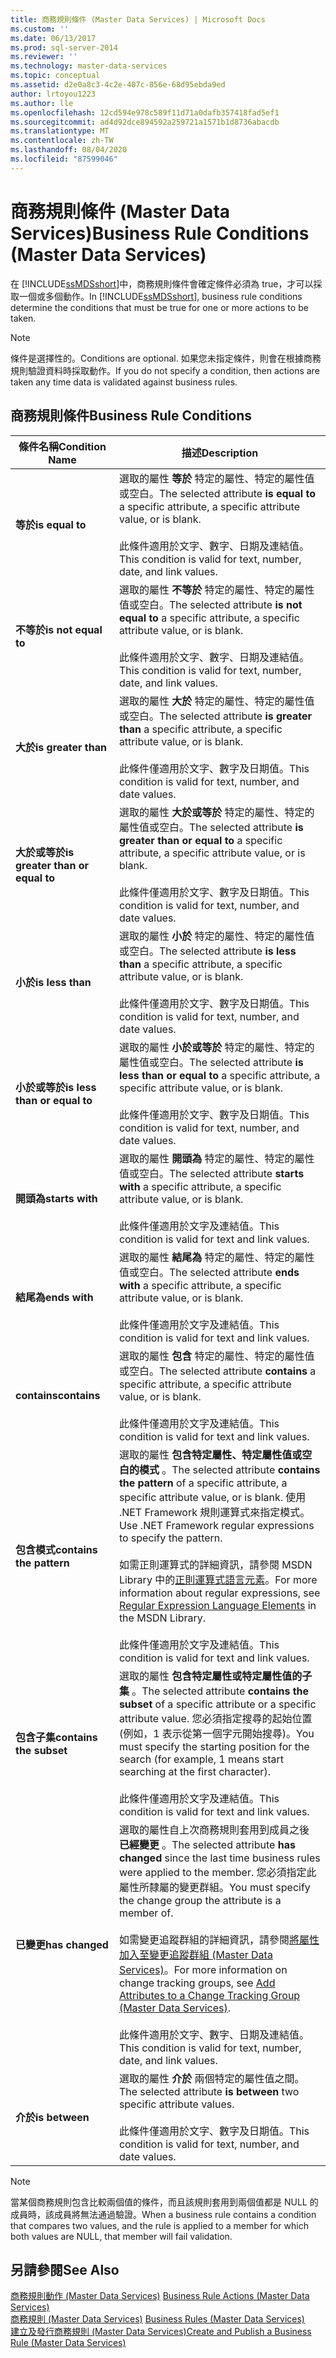 ```yaml
---
title: 商務規則條件 (Master Data Services) | Microsoft Docs
ms.custom: ''
ms.date: 06/13/2017
ms.prod: sql-server-2014
ms.reviewer: ''
ms.technology: master-data-services
ms.topic: conceptual
ms.assetid: d2e0a8c3-4c2e-407c-856e-68d95ebda9ed
author: lrtoyou1223
ms.author: lle
ms.openlocfilehash: 12cd594e978c589f11d71a0dafb357418fad5ef1
ms.sourcegitcommit: ad4d92dce894592a259721a1571b1d8736abacdb
ms.translationtype: MT
ms.contentlocale: zh-TW
ms.lasthandoff: 08/04/2020
ms.locfileid: "87599046"
---
```

# <a name="business-rule-conditions-master-data-services"></a><span data-ttu-id="d8829-102">商務規則條件 (Master Data Services)</span><span class="sxs-lookup"><span data-stu-id="d8829-102">Business Rule Conditions (Master Data Services)</span></span>
  <span data-ttu-id="d8829-103">在 [!INCLUDE[ssMDSshort](../includes/ssmdsshort-md.md)]中，商務規則條件會確定條件必須為 true，才可以採取一個或多個動作。</span><span class="sxs-lookup"><span data-stu-id="d8829-103">In [!INCLUDE[ssMDSshort](../includes/ssmdsshort-md.md)], business rule conditions determine the conditions that must be true for one or more actions to be taken.</span></span>  
  
> [!NOTE]  
>  <span data-ttu-id="d8829-104">條件是選擇性的。</span><span class="sxs-lookup"><span data-stu-id="d8829-104">Conditions are optional.</span></span> <span data-ttu-id="d8829-105">如果您未指定條件，則會在根據商務規則驗證資料時採取動作。</span><span class="sxs-lookup"><span data-stu-id="d8829-105">If you do not specify a condition, then actions are taken any time data is validated against business rules.</span></span>  
  
## <a name="business-rule-conditions"></a><span data-ttu-id="d8829-106">商務規則條件</span><span class="sxs-lookup"><span data-stu-id="d8829-106">Business Rule Conditions</span></span>  
  
|<span data-ttu-id="d8829-107">條件名稱</span><span class="sxs-lookup"><span data-stu-id="d8829-107">Condition Name</span></span>|<span data-ttu-id="d8829-108">描述</span><span class="sxs-lookup"><span data-stu-id="d8829-108">Description</span></span>|  
|--------------------|-----------------|  
|<span data-ttu-id="d8829-109">**等於**</span><span class="sxs-lookup"><span data-stu-id="d8829-109">**is equal to**</span></span>|<span data-ttu-id="d8829-110">選取的屬性 **等於** 特定的屬性、特定的屬性值或空白。</span><span class="sxs-lookup"><span data-stu-id="d8829-110">The selected attribute **is equal to** a specific attribute, a specific attribute value, or is blank.</span></span><br /><br /> <span data-ttu-id="d8829-111">此條件適用於文字、數字、日期及連結值。</span><span class="sxs-lookup"><span data-stu-id="d8829-111">This condition is valid for text, number, date, and link values.</span></span>|  
|<span data-ttu-id="d8829-112">**不等於**</span><span class="sxs-lookup"><span data-stu-id="d8829-112">**is not equal to**</span></span>|<span data-ttu-id="d8829-113">選取的屬性 **不等於** 特定的屬性、特定的屬性值或空白。</span><span class="sxs-lookup"><span data-stu-id="d8829-113">The selected attribute **is not equal to** a specific attribute, a specific attribute value, or is blank.</span></span><br /><br /> <span data-ttu-id="d8829-114">此條件適用於文字、數字、日期及連結值。</span><span class="sxs-lookup"><span data-stu-id="d8829-114">This condition is valid for text, number, date, and link values.</span></span>|  
|<span data-ttu-id="d8829-115">**大於**</span><span class="sxs-lookup"><span data-stu-id="d8829-115">**is greater than**</span></span>|<span data-ttu-id="d8829-116">選取的屬性 **大於** 特定的屬性、特定的屬性值或空白。</span><span class="sxs-lookup"><span data-stu-id="d8829-116">The selected attribute **is greater than** a specific attribute, a specific attribute value, or is blank.</span></span><br /><br /> <span data-ttu-id="d8829-117">此條件僅適用於文字、數字及日期值。</span><span class="sxs-lookup"><span data-stu-id="d8829-117">This condition is valid for text, number, and date values.</span></span>|  
|<span data-ttu-id="d8829-118">**大於或等於**</span><span class="sxs-lookup"><span data-stu-id="d8829-118">**is greater than or equal to**</span></span>|<span data-ttu-id="d8829-119">選取的屬性 **大於或等於** 特定的屬性、特定的屬性值或空白。</span><span class="sxs-lookup"><span data-stu-id="d8829-119">The selected attribute **is greater than or equal to** a specific attribute, a specific attribute value, or is blank.</span></span><br /><br /> <span data-ttu-id="d8829-120">此條件僅適用於文字、數字及日期值。</span><span class="sxs-lookup"><span data-stu-id="d8829-120">This condition is valid for text, number, and date values.</span></span>|  
|<span data-ttu-id="d8829-121">**小於**</span><span class="sxs-lookup"><span data-stu-id="d8829-121">**is less than**</span></span>|<span data-ttu-id="d8829-122">選取的屬性 **小於** 特定的屬性、特定的屬性值或空白。</span><span class="sxs-lookup"><span data-stu-id="d8829-122">The selected attribute **is less than** a specific attribute, a specific attribute value, or is blank.</span></span><br /><br /> <span data-ttu-id="d8829-123">此條件僅適用於文字、數字及日期值。</span><span class="sxs-lookup"><span data-stu-id="d8829-123">This condition is valid for text, number, and date values.</span></span>|  
|<span data-ttu-id="d8829-124">**小於或等於**</span><span class="sxs-lookup"><span data-stu-id="d8829-124">**is less than or equal to**</span></span>|<span data-ttu-id="d8829-125">選取的屬性 **小於或等於** 特定的屬性、特定的屬性值或空白。</span><span class="sxs-lookup"><span data-stu-id="d8829-125">The selected attribute **is less than or equal to** a specific attribute, a specific attribute value, or is blank.</span></span><br /><br /> <span data-ttu-id="d8829-126">此條件僅適用於文字、數字及日期值。</span><span class="sxs-lookup"><span data-stu-id="d8829-126">This condition is valid for text, number, and date values.</span></span>|  
|<span data-ttu-id="d8829-127">**開頭為**</span><span class="sxs-lookup"><span data-stu-id="d8829-127">**starts with**</span></span>|<span data-ttu-id="d8829-128">選取的屬性 **開頭為** 特定的屬性、特定的屬性值或空白。</span><span class="sxs-lookup"><span data-stu-id="d8829-128">The selected attribute **starts with** a specific attribute, a specific attribute value, or is blank.</span></span><br /><br /> <span data-ttu-id="d8829-129">此條件僅適用於文字及連結值。</span><span class="sxs-lookup"><span data-stu-id="d8829-129">This condition is valid for text and link values.</span></span>|  
|<span data-ttu-id="d8829-130">**結尾為**</span><span class="sxs-lookup"><span data-stu-id="d8829-130">**ends with**</span></span>|<span data-ttu-id="d8829-131">選取的屬性 **結尾為** 特定的屬性、特定的屬性值或空白。</span><span class="sxs-lookup"><span data-stu-id="d8829-131">The selected attribute **ends with** a specific attribute, a specific attribute value, or is blank.</span></span><br /><br /> <span data-ttu-id="d8829-132">此條件僅適用於文字及連結值。</span><span class="sxs-lookup"><span data-stu-id="d8829-132">This condition is valid for text and link values.</span></span>|  
|<span data-ttu-id="d8829-133">**contains**</span><span class="sxs-lookup"><span data-stu-id="d8829-133">**contains**</span></span>|<span data-ttu-id="d8829-134">選取的屬性 **包含** 特定的屬性、特定的屬性值或空白。</span><span class="sxs-lookup"><span data-stu-id="d8829-134">The selected attribute **contains** a specific attribute, a specific attribute value, or is blank.</span></span><br /><br /> <span data-ttu-id="d8829-135">此條件僅適用於文字及連結值。</span><span class="sxs-lookup"><span data-stu-id="d8829-135">This condition is valid for text and link values.</span></span>|  
|<span data-ttu-id="d8829-136">**包含模式**</span><span class="sxs-lookup"><span data-stu-id="d8829-136">**contains the pattern**</span></span>|<span data-ttu-id="d8829-137">選取的屬性 **包含特定屬性、特定屬性值或空白的模式** 。</span><span class="sxs-lookup"><span data-stu-id="d8829-137">The selected attribute **contains the pattern** of a specific attribute, a specific attribute value, or is blank.</span></span> <span data-ttu-id="d8829-138">使用 .NET Framework 規則運算式來指定模式。</span><span class="sxs-lookup"><span data-stu-id="d8829-138">Use .NET Framework regular expressions to specify the pattern.</span></span><br /><br /> <span data-ttu-id="d8829-139">如需正則運算式的詳細資訊，請參閱 MSDN Library 中的[正則運算式語言元素](https://go.microsoft.com/fwlink/?LinkId=164401)。</span><span class="sxs-lookup"><span data-stu-id="d8829-139">For more information about regular expressions, see [Regular Expression Language Elements](https://go.microsoft.com/fwlink/?LinkId=164401) in the MSDN Library.</span></span><br /><br /> <span data-ttu-id="d8829-140">此條件僅適用於文字及連結值。</span><span class="sxs-lookup"><span data-stu-id="d8829-140">This condition is valid for text and link values.</span></span>|  
|<span data-ttu-id="d8829-141">**包含子集**</span><span class="sxs-lookup"><span data-stu-id="d8829-141">**contains the subset**</span></span>|<span data-ttu-id="d8829-142">選取的屬性 **包含特定屬性或特定屬性值的子集** 。</span><span class="sxs-lookup"><span data-stu-id="d8829-142">The selected attribute **contains the subset** of a specific attribute or a specific attribute value.</span></span> <span data-ttu-id="d8829-143">您必須指定搜尋的起始位置 (例如，1 表示從第一個字元開始搜尋)。</span><span class="sxs-lookup"><span data-stu-id="d8829-143">You must specify the starting position for the search (for example, 1 means start searching at the first character).</span></span><br /><br /> <span data-ttu-id="d8829-144">此條件僅適用於文字及連結值。</span><span class="sxs-lookup"><span data-stu-id="d8829-144">This condition is valid for text and link values.</span></span>|  
|<span data-ttu-id="d8829-145">**已變更**</span><span class="sxs-lookup"><span data-stu-id="d8829-145">**has changed**</span></span>|<span data-ttu-id="d8829-146">選取的屬性自上次商務規則套用到成員之後 **已經變更** 。</span><span class="sxs-lookup"><span data-stu-id="d8829-146">The selected attribute **has changed** since the last time business rules were applied to the member.</span></span> <span data-ttu-id="d8829-147">您必須指定此屬性所隸屬的變更群組。</span><span class="sxs-lookup"><span data-stu-id="d8829-147">You must specify the change group the attribute is a member of.</span></span><br /><br /> <span data-ttu-id="d8829-148">如需變更追蹤群組的詳細資訊，請參閱[將屬性加入至變更追蹤群組 &#40;Master Data Services&#41;](add-attributes-to-a-change-tracking-group-master-data-services.md)。</span><span class="sxs-lookup"><span data-stu-id="d8829-148">For more information on change tracking groups, see [Add Attributes to a Change Tracking Group &#40;Master Data Services&#41;](add-attributes-to-a-change-tracking-group-master-data-services.md).</span></span><br /><br /> <span data-ttu-id="d8829-149">此條件適用於文字、數字、日期及連結值。</span><span class="sxs-lookup"><span data-stu-id="d8829-149">This condition is valid for text, number, date, and link values.</span></span>|  
|<span data-ttu-id="d8829-150">**介於**</span><span class="sxs-lookup"><span data-stu-id="d8829-150">**is between**</span></span>|<span data-ttu-id="d8829-151">選取的屬性 **介於** 兩個特定的屬性值之間。</span><span class="sxs-lookup"><span data-stu-id="d8829-151">The selected attribute **is between** two specific attribute values.</span></span><br /><br /> <span data-ttu-id="d8829-152">此條件僅適用於文字、數字及日期值。</span><span class="sxs-lookup"><span data-stu-id="d8829-152">This condition is valid for text, number, and date values.</span></span>|  
  
> [!NOTE]  
>  <span data-ttu-id="d8829-153">當某個商務規則包含比較兩個值的條件，而且該規則套用到兩個值都是 NULL 的成員時，該成員將無法通過驗證。</span><span class="sxs-lookup"><span data-stu-id="d8829-153">When a business rule contains a condition that compares two values, and the rule is applied to a member for which both values are NULL, that member will fail validation.</span></span>  
  
## <a name="see-also"></a><span data-ttu-id="d8829-154">另請參閱</span><span class="sxs-lookup"><span data-stu-id="d8829-154">See Also</span></span>  
 <span data-ttu-id="d8829-155">[商務規則動作 &#40;Master Data Services&#41;](../../2014/master-data-services/business-rule-actions-master-data-services.md) </span><span class="sxs-lookup"><span data-stu-id="d8829-155">[Business Rule Actions &#40;Master Data Services&#41;](../../2014/master-data-services/business-rule-actions-master-data-services.md) </span></span>  
 <span data-ttu-id="d8829-156">[商務規則 &#40;Master Data Services&#41;](../../2014/master-data-services/business-rules-master-data-services.md) </span><span class="sxs-lookup"><span data-stu-id="d8829-156">[Business Rules &#40;Master Data Services&#41;](../../2014/master-data-services/business-rules-master-data-services.md) </span></span>  
 [<span data-ttu-id="d8829-157">建立及發行商務規則 &#40;Master Data Services&#41;</span><span class="sxs-lookup"><span data-stu-id="d8829-157">Create and Publish a Business Rule &#40;Master Data Services&#41;</span></span>](../../2014/master-data-services/create-and-publish-a-business-rule-master-data-services.md)  
  
  
